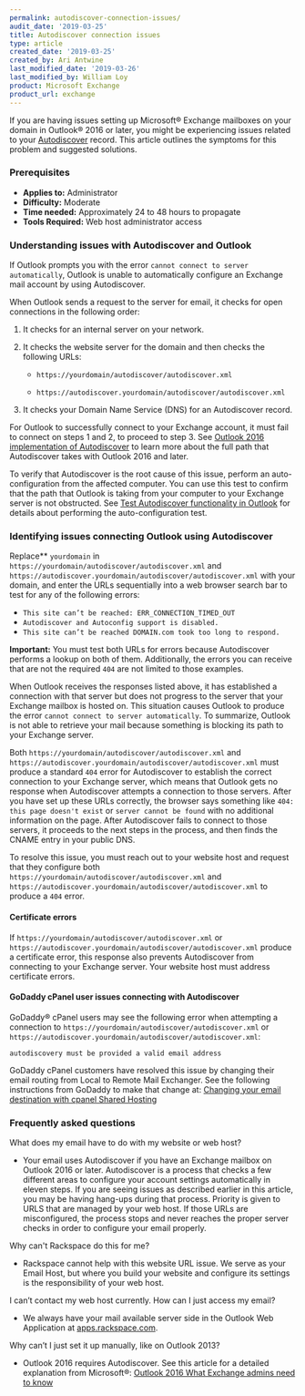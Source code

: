 ```yaml
---
permalink: autodiscover-connection-issues/
audit_date: '2019-03-25'
title: Autodiscover connection issues
type: article
created_date: '2019-03-25'
created_by: Ari Antwine
last_modified_date: '2019-03-26'
last_modified_by: William Loy
product: Microsoft Exchange
product_url: exchange
---
```


If you are having issues setting up Microsoft&reg; Exchange mailboxes on your domain in Outlook&reg; 2016 or later, you might be experiencing issues related to your [Autodiscover](/support/how-to/dns-record-definitions/#cname-record) record. This article outlines the symptoms for this problem and suggested solutions.

### Prerequisites

- **Applies to:** Administrator
- **Difficulty:** Moderate
- **Time needed:** Approximately 24 to 48 hours to propagate
- **Tools Required:** Web host administrator access

### Understanding issues with Autodiscover and Outlook

If Outlook prompts you with the error `cannot connect to server automatically`, Outlook is unable to automatically configure an Exchange mail account by using Autodiscover.

When Outlook sends a request to the server for email, it checks for open connections in the following order:

1. It checks for an internal server on your network.
2. It checks the website server for the domain and then checks the following URLs:

     - `https://yourdomain/autodiscover/autodiscover.xml`

     - `https://autodiscover.yourdomain/autodiscover/autodiscover.xml`

3. It checks your Domain Name Service (DNS) for an Autodiscover record.

For Outlook to successfully connect to your Exchange account, it must fail to connect on steps 1 and 2, to proceed to step 3. See [Outlook 2016 implementation of Autodiscover](https://support.microsoft.com/en-us/help/3211279/outlook-2016-implementation-of-autodiscover) to learn more about the full path that Autodiscover takes with Outlook 2016 and later.

To verify that Autodiscover is the root cause of this issue, perform an auto-configuration from the affected computer. You can use this test to confirm that the path that Outlook is taking from your computer to your Exchange server is not obstructed.
See [Test Autodiscover functionality in Outlook](https://support.rackspace.com/support/how-to/set-up-autodiscover-for-outlook/) for details about performing the auto-configuration test.


### Identifying issues connecting Outlook using Autodiscover

Replace** `yourdomain` in `https://yourdomain/autodiscover/autodiscover.xml` and
`https://autodiscover.yourdomain/autodiscover/autodiscover.xml` with your domain, and enter the URLs sequentially into a web browser search bar to test for any of the following errors:

  - `This site can’t be reached: ERR_CONNECTION_TIMED_OUT`
  - `Autodiscover and Autoconfig support is disabled.`
  - `This site can’t be reached DOMAIN.com took too long to respond.`


 **Important:** You must test both URLs for errors because Autodiscover performs a lookup on both of them. Additionally, the errors you can receive that are not the required `404` are not limited to those examples.


When Outlook receives the responses listed above, it has established a connection with that server but does not progress to the server that your Exchange mailbox is hosted on. This situation causes Outlook to produce the error `cannot connect to server automatically`. To summarize, Outlook is not able to retrieve your mail because something is blocking its path to your Exchange server.

Both `https://yourdomain/autodiscover/autodiscover.xml` and `https://autodiscover.yourdomain/autodiscover/autodiscover.xml` must produce a standard `404` error for Autodiscover to establish the correct connection to your Exchange server, which means that Outlook gets no response when Autodiscover attempts a connection to those servers. After you have set up these URLs correctly, the browser says something like `404: this page doesn't exist` or `server cannot be found` with no additional information on the page. After Autodiscover fails to connect to those servers, it proceeds to the next steps in the process, and then finds the CNAME entry in your public DNS.

To resolve this issue, you must reach out to your website host and request that they configure both `https://yourdomain/autodiscover/autodiscover.xml` and `https://autodiscover.yourdomain/autodiscover/autodiscover.xml` to produce a `404` error.

#### Certificate errors

If `https://yourdomain/autodiscover/autodiscover.xml` or `https://autodiscover.yourdomain/autodiscover/autodiscover.xml` produce a certificate error, this response also prevents Autodiscover from connecting to your Exchange server. Your website host must address certificate errors.


#### GoDaddy cPanel user issues connecting with Autodiscover

GoDaddy&reg; cPanel users may see the following error when attempting a connection to `https://yourdomain/autodiscover/autodiscover.xml` or `https://autodiscover.yourdomain/autodiscover/autodiscover.xml`:

    autodiscovery must be provided a valid email address

GoDaddy cPanel customers have resolved this issue by changing their email routing from Local to Remote Mail Exchanger. See the following instructions from GoDaddy to make that change at: [Changing your email destination with cpanel Shared Hosting](https://www.godaddy.com/help/changing-your-email-destination-with-cpanel-shared-hosting-12380)


### Frequently asked questions

What does my email have to do with my website or web host?

  - Your email uses Autodiscover if you have an Exchange mailbox on Outlook 2016 or later. Autodiscover is a process that checks a few different areas to configure your account settings automatically in eleven steps. If you are seeing issues as described earlier in this article, you may be having hang-ups during that process. Priority is given to URLS that are managed by your web host. If those URLs are misconfigured, the process stops and never reaches the proper server checks in order to configure your email properly.

Why can't Rackspace do this for me?

  - Rackspace cannot help with this website URL issue. We serve as your Email Host, but where you build your website and configure its settings is the responsibility of your web host.

I can’t contact my web host currently. How can I just access my email?

  - We always have your mail available server side in the Outlook Web Application at [apps.rackspace.com](https://apps.rackspace.com).

Why can’t I just set it up manually, like on Outlook 2013?

  - Outlook 2016 requires Autodiscover. See this article for a detailed explanation from Microsoft&reg;: [Outlook 2016 What Exchange admins need to know](https://blogs.technet.microsoft.com/exchange/2015/11/19/outlook-2016-what-exchange-admins-need-to-know/)
